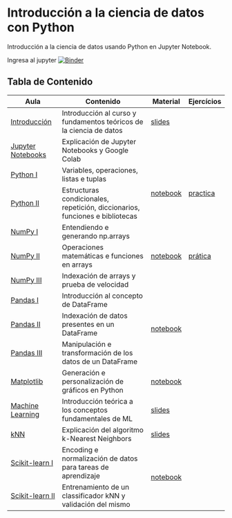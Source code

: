 # Introducción a la ciencia de datos con Python

Introducción a la ciencia de datos usando Python en Jupyter Notebook.

Ingresa al jupyter [![Binder](https://mybinder.org/badge_logo.svg)](https://mybinder.org/v2/gh/nanytahm/Ciencia-de-Datos/HEAD)

## Tabla de Contenido

<table>
<thead>
  <tr>
    <th>Aula</th>
    <th>Contenido</th>
    <th>Material</th>
    <th>Ejercícios</th>
  </tr>
</thead>
<tbody>
  <tr>
    <td><a href="https://youtu.be/pjT_0nPiSqQ" target="_blank" rel="noopener noreferrer">Introducción</a></td>
    <td>Introducción al curso y fundamentos teóricos de la ciencia de datos</td>
    <td><a href="https://github.com/icmc-data/Intro-Data-Science-Youtube/blob/master/slides/intro_data_science.pdf" target="_blank" rel="noopener noreferrer">slides</a></td>
    <td></td>
  </tr>
  <tr>
    <td><a href="https://youtu.be/9Z9CsZCFsTE" target="_blank" rel="noopener noreferrer">Jupyter Notebooks</a></td>
    <td>Explicación de Jupyter Notebooks y Google Colab</td>
    <td></td>
    <td></td>
  </tr>
  <tr>
    <td><a href="https://youtu.be/mlmaSC61Fuw" target="_blank" rel="noopener noreferrer">Python I</a></td>
    <td>Variables, operaciones, listas e tuplas </td>
    <td rowspan="2"><a href="https://github.com/icmc-data/Intro-Data-Science-Youtube/blob/master/Jupyter%20e%20Python.ipynb" target="_blank" rel="noopener noreferrer">notebook</a></td>
    <td rowspan="2"><a href="https://github.com/icmc-data/Intro-Data-Science-Youtube/blob/master/exercicios/Exercicios_Numpy.ipynb" target="_blank" rel="noopener noreferrer">practica</a></td>
  </tr>
  <tr>
    <td><a href="https://youtu.be/q6sWD9CLMdw" target="_blank" rel="noopener noreferrer">Python II</a></td>
    <td>Estructuras condicionales, repetición, diccionarios, funciones e bibliotecas</td>
  </tr>
  <tr>
    <td><a href="https://youtu.be/U7qYyLT_Tzo" target="_blank" rel="noopener noreferrer">NumPy I</a></td>
    <td>Entendiendo e generando np.arrays</td>
    <td rowspan="3"><a href="https://github.com/icmc-data/Intro-Data-Science-Youtube/blob/master/Numpy.ipynb" target="_blank" rel="noopener noreferrer">notebook</a></td>
    <td rowspan="3"><a href="https://github.com/icmc-data/Intro-Data-Science-Youtube/blob/master/exercicios/Exercicios_Numpy.ipynb" target="_blank" rel="noopener noreferrer">prática</a><br></td>
  </tr>
  <tr>
    <td><a href="https://youtu.be/nMJvDHhLjzY" target="_blank" rel="noopener noreferrer">NumPy II</a></td>
    <td>Operaciones matemáticas e funciones en arrays</td>
  </tr>
  <tr>
    <td><a href="https://youtu.be/X9XAMnOhSGo" target="_blank" rel="noopener noreferrer">NumPy III</a></td>
    <td>Indexación de arrays y prueba de velocidad</td>
  </tr>
  <tr>
    <td><a href="https://youtu.be/qmhrfxVTXWI" target="_blank" rel="noopener noreferrer">Pandas I</a></td>
    <td>Introducción al concepto de DataFrame</td>
    <td rowspan="3"><a href="https://github.com/icmc-data/Intro-Data-Science-Youtube/blob/master/Pandas.ipynb" target="_blank" rel="noopener noreferrer">notebook</a></td>
    <td rowspan="3"></td>
  </tr>
  <tr>
    <td><a href="https://youtu.be/YgFZ3wPygZM" target="_blank" rel="noopener noreferrer">Pandas II</a></td>
    <td>Indexación de datos presentes en un DataFrame</td>
  </tr>
  <tr>
    <td><a href="https://youtu.be/ol5FPII_ozY" target="_blank" rel="noopener noreferrer">Pandas III</a></td>
    <td>Manipulación e transformación de los datos de un DataFrame</td>
  </tr>
  <tr>
    <td><a href="https://youtu.be/yoAPLhaU3F4" target="_blank" rel="noopener noreferrer">Matplotlib</a></td>
    <td>Generación e personalización de gráficos en Python</td>
    <td><a href="https://github.com/icmc-data/Intro-Data-Science-Youtube/blob/master/Matplotlib.ipynb" target="_blank" rel="noopener noreferrer">notebook</a></td>
    <td></td>
  </tr>
  <tr>
    <td><a href="https://www.youtube.com/watch?v=3kFHrsMSymM" target="_blank" rel="noopener noreferrer">Machine Learning</a></td>
    <td>Introducción teórica a los conceptos fundamentales de ML</td>
    <td><a href="https://github.com/icmc-data/Intro-Data-Science-Youtube/blob/master/slides/intro_machine_learning.pdf" target="_blank" rel="noopener noreferrer">slides</a></td>
    <td></td>
  </tr>
  <tr>
    <td><a href="https://youtu.be/rlmu8PsifI8" target="_blank" rel="noopener noreferrer">kNN</a></td>
    <td>Explicación del algoritmo k-Nearest Neighbors</td>
    <td><a href="https://github.com/icmc-data/Intro-Data-Science-Youtube/blob/master/slides/kNN.pdf" target="_blank" rel="noopener noreferrer">slides</a></td>
    <td></td>
  </tr>
  <tr>
    <td><a href="https://youtu.be/YxxMdmiONQ8" target="_blank" rel="noopener noreferrer">Scikit-learn I</a></td>
    <td>Encoding e normalización de datos para tareas de aprendizaje</td>
    <td rowspan="2"><a href="https://github.com/icmc-data/Intro-Data-Science-Youtube/blob/master/Scikit-Learn.ipynb" target="_blank" rel="noopener noreferrer">notebook</a></td>
    <td rowspan="2"></td>
  </tr>
  <tr>
    <td><a href="https://youtu.be/n19ZZPTrKZk" target="_blank" rel="noopener noreferrer">Scikit-learn II</a></td>
    <td>Entrenamiento de un classificador kNN y validación del mismo</td>
  </tr>
</tbody>
</table>
